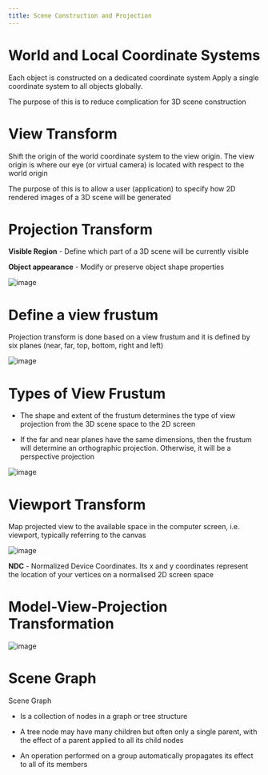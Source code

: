 ```yaml
---
title: Scene Construction and Projection
---
```


# World and Local Coordinate Systems

<Definition name="Local Coordinates">
Each object is constructed on a dedicated coordinate system
</Definition>

<Definition name="World Coordinates">
Apply a single coordinate system to all objects globally.
</Definition>

The purpose of this is to reduce complication for 3D scene construction

# View Transform

Shift the origin of the world coordinate system to the view origin. The
view origin is where our eye (or virtual camera) is located with respect
to the world origin

The purpose of this is to allow a user (application) to specify how 2D
rendered images of a 3D scene will be generated

# Projection Transform

**Visible Region** - Define which part of a 3D scene will be currently
visible

**Object appearance** - Modify or preserve object shape properties

![image](/img/Year_2/Software_Methodologies/Computer_Graphics/Scene/Projection_Transform.webp)

# Define a view frustum

Projection transform is done based on a view frustum and it is defined
by six planes (near, far, top, bottom, right and left)

![image](/img/Year_2/Software_Methodologies/Computer_Graphics/Scene/View_Frustum.webp)

# Types of View Frustum

-   The shape and extent of the frustum determines the type of view
    projection from the 3D scene space to the 2D screen

-   If the far and near planes have the same dimensions, then the
    frustum will determine an orthographic projection. Otherwise, it
    will be a perspective projection

![image](/img/Year_2/Software_Methodologies/Computer_Graphics/Scene/Frustum_Shape.webp)

# Viewport Transform

Map projected view to the available space in the computer screen, i.e.
viewport, typically referring to the canvas

![image](/img/Year_2/Software_Methodologies/Computer_Graphics/Scene/Viewport_Transform.webp)

**NDC** - Normalized Device Coordinates. Its x and y coordinates
represent the location of your vertices on a normalised 2D screen space

# Model-View-Projection Transformation

![image](/img/Year_2/Software_Methodologies/Computer_Graphics/Scene/Model-View-Projection_Transformation.webp)

# Scene Graph

Scene Graph

-   Is a collection of nodes in a graph or tree structure

-   A tree node may have many children but often only a single parent,
    with the effect of a parent applied to all its child nodes

-   An operation performed on a group automatically propagates its
    effect to all of its members
